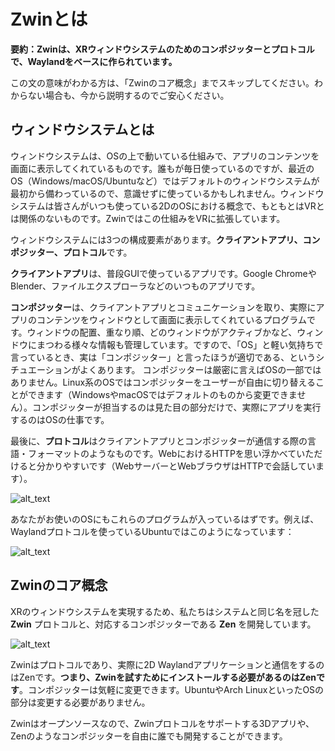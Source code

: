 # Zwinとは

**要約：Zwinは、XRウィンドウシステムのためのコンポジッターとプロトコルで、Waylandをベースに作られています。**

この文の意味がわかる方は、「Zwinのコア概念」までスキップしてください。わからない場合も、今から説明するのでご安心ください。


## ウィンドウシステムとは

ウィンドウシステムは、OSの上で動いている仕組みで、アプリのコンテンツを画面に表示してくれているものです。誰もが毎日使っているのですが、最近のOS（Windows/macOS/Ubuntuなど）ではデフォルトのウィンドウシステムが最初から備わっているので、意識せずに使っているかもしれません。ウィンドウシステムは皆さんがいつも使っている2DのOSにおける概念で、もともとはVRとは関係のないものです。Zwinではこの仕組みをVRに拡張しています。

ウィンドウシステムには3つの構成要素があります。**クライアントアプリ、コンポジッター、プロトコル**です。

**クライアントアプリ**は、普段GUIで使っているアプリです。Google ChromeやBlender、ファイルエクスプローラなどのいつものアプリです。

**コンポジッター**は、クライアントアプリとコミュニケーションを取り、実際にアプリのコンテンツをウィンドウとして画面に表示してくれているプログラムです。ウィンドウの配置、重なり順、どのウィンドウがアクティブかなど、ウィンドウにまつわる様々な情報も管理しています。ですので、「OS」と軽い気持ちで言っているとき、実は「コンポジッター」と言ったほうが適切である、というシチュエーションがよくあります。
コンポジッターは厳密に言えばOSの一部ではありません。Linux系のOSではコンポジッターをユーザーが自由に切り替えることができます（WindowsやmacOSではデフォルトのものから変更できません）。コンポジッターが担当するのは見た目の部分だけで、実際にアプリを実行するのはOSの仕事です。

最後に、**プロトコル**はクライアントアプリとコンポジッターが通信する際の言語・フォーマットのようなものです。WebにおけるHTTPを思い浮かべていただけると分かりやすいです（WebサーバーとWebブラウザはHTTPで会話しています）。


![alt_text](image1.png "image_tooltip")


あなたがお使いのOSにもこれらのプログラムが入っているはずです。例えば、Waylandプロトコルを使っているUbuntuではこのようになっています：

![alt_text](image2.png "image_tooltip")



## Zwinのコア概念

XRのウィンドウシステムを実現するため、私たちはシステムと同じ名を冠した **Zwin** プロトコルと、対応するコンポジッターである **Zen** を開発しています。

![alt_text](image3.png "image_tooltip")

Zwinはプロトコルであり、実際に2D Waylandアプリケーションと通信をするのはZenです。**つまり、Zwinを試すためにインストールする必要があるのはZenです**。コンポジッターは気軽に変更できます。UbuntuやArch LinuxといったOSの部分は変更する必要がありません。

Zwinはオープンソースなので、Zwinプロトコルをサポートする3Dアプリや、Zenのようなコンポジッターを自由に誰でも開発することができます。
